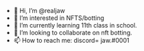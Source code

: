 - 👋 Hi, I’m @realjaw
- 👀 I’m interested in NFTS/botting
- 🌱 I’m currently learning 11th class in school.
- 💞️ I’m looking to collaborate on nft botting.
- 📫 How to reach me: discord= jaw.#0001

<!---
realjaw/realjaw is a ✨ special ✨ repository because its `README.md` (this file) appears on your GitHub profile.
You can click the Preview link to take a look at your changes.
--->
